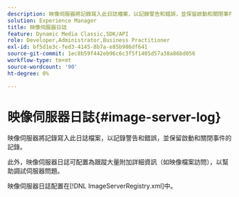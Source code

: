 ```yaml
---
description: 映像伺服器將記錄寫入此日誌檔案，以記錄警告和錯誤，並保留啟動和關閉事件的記錄。
solution: Experience Manager
title: 映像伺服器日誌
feature: Dynamic Media Classic,SDK/API
role: Developer,Administrator,Business Practitioner
exl-id: bf5d1e3c-fed3-4145-8b7a-e85b986df641
source-git-commit: 1ec8b59f442eb96c6c3f5f1405d57a38a86bd056
workflow-type: tm+mt
source-wordcount: '90'
ht-degree: 0%

---
```


# 映像伺服器日誌{#image-server-log}

映像伺服器將記錄寫入此日誌檔案，以記錄警告和錯誤，並保留啟動和關閉事件的記錄。

此外，映像伺服器日誌可配置為跟蹤大量附加詳細資訊（如映像檔案訪問），以幫助調試伺服器問題。

映像伺服器日誌配置在[!DNL ImageServerRegistry.xml]中。
